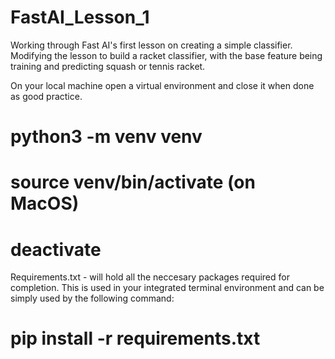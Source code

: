 # FastAI_Lesson_1
Working through Fast AI's first lesson on creating a simple classifier. Modifying the lesson to build a racket classifier, with the base feature being training and predicting squash or tennis racket.

On your local machine open a virtual environment and close it when done as good practice. 
# python3 -m venv venv
# source venv/bin/activate (on MacOS)
# deactivate

Requirements.txt - will hold all the neccesary packages required for completion. This is used in your integrated terminal environment and can be simply used by the following command: 
# pip install -r requirements.txt


